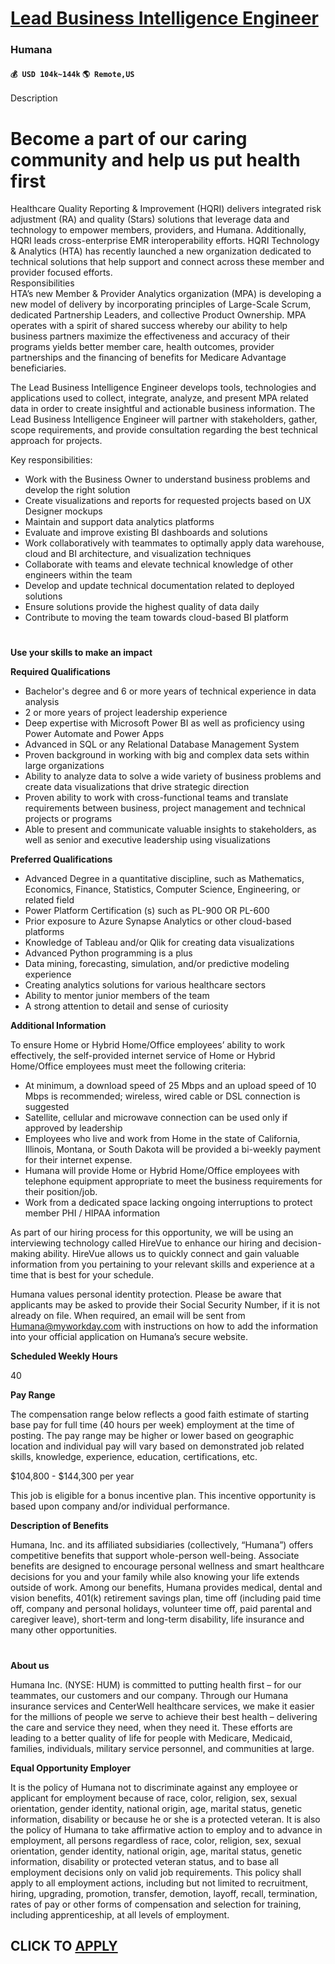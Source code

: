 # [Lead Business Intelligence Engineer](https://www.remotewlb.com/apply/lead-business-intelligence-engineer)  
### Humana  
#### `💰 USD 104k~144k` `🌎 Remote,US`  

Description

# **Become a part of our caring community and help us put health first**  

Healthcare Quality Reporting & Improvement (HQRI) delivers integrated risk adjustment (RA) and quality (Stars) solutions that leverage data and technology to empower members, providers, and Humana. Additionally, HQRI leads cross-enterprise EMR interoperability efforts. HQRI Technology & Analytics (HTA) has recently launched a new organization dedicated to technical solutions that help support and connect across these member and provider focused efforts.  
Responsibilities  
HTA’s new Member & Provider Analytics organization (MPA) is developing a new model of delivery by incorporating principles of Large-Scale Scrum, dedicated Partnership Leaders, and collective Product Ownership. MPA operates with a spirit of shared success whereby our ability to help business partners maximize the effectiveness and accuracy of their programs yields better member care, health outcomes, provider partnerships and the financing of benefits for Medicare Advantage beneficiaries.

The Lead Business Intelligence Engineer develops tools, technologies and applications used to collect, integrate, analyze, and present MPA related data in order to create insightful and actionable business information. The Lead Business Intelligence Engineer will partner with stakeholders, gather, scope requirements, and provide consultation regarding the best technical approach for projects.

Key responsibilities:

  * Work with the Business Owner to understand business problems and develop the right solution
  * Create visualizations and reports for requested projects based on UX Designer mockups
  * Maintain and support data analytics platforms
  * Evaluate and improve existing BI dashboards and solutions
  * Work collaboratively with teammates to optimally apply data warehouse, cloud and BI architecture, and visualization techniques
  * Collaborate with teams and elevate technical knowledge of other engineers within the team
  * Develop and update technical documentation related to deployed solutions
  * Ensure solutions provide the highest quality of data daily
  * Contribute to moving the team towards cloud-based BI platform

#  
 **Use your skills to make an impact**  

**Required Qualifications**

  * Bachelor's degree and 6 or more years of technical experience in data analysis
  * 2 or more years of project leadership experience
  * Deep expertise with Microsoft Power BI as well as proficiency using Power Automate and Power Apps
  * Advanced in SQL or any Relational Database Management System
  * Proven background in working with big and complex data sets within large organizations
  * Ability to analyze data to solve a wide variety of business problems and create data visualizations that drive strategic direction
  * Proven ability to work with cross-functional teams and translate requirements between business, project management and technical projects or programs
  * Able to present and communicate valuable insights to stakeholders, as well as senior and executive leadership using visualizations

 **Preferred Qualifications**

  * Advanced Degree in a quantitative discipline, such as Mathematics, Economics, Finance, Statistics, Computer Science, Engineering, or related field
  * Power Platform Certification (s) such as PL-900 OR PL-600
  * Prior exposure to Azure Synapse Analytics or other cloud-based platforms
  * Knowledge of Tableau and/or Qlik for creating data visualizations
  * Advanced Python programming is a plus
  * Data mining, forecasting, simulation, and/or predictive modeling experience
  * Creating analytics solutions for various healthcare sectors
  * Ability to mentor junior members of the team
  * A strong attention to detail and sense of curiosity

 **Additional Information**

To ensure Home or Hybrid Home/Office employees’ ability to work effectively, the self-provided internet service of Home or Hybrid Home/Office employees must meet the following criteria:

  * At minimum, a download speed of 25 Mbps and an upload speed of 10 Mbps is recommended; wireless, wired cable or DSL connection is suggested
  * Satellite, cellular and microwave connection can be used only if approved by leadership
  * Employees who live and work from Home in the state of California, Illinois, Montana, or South Dakota will be provided a bi-weekly payment for their internet expense.
  * Humana will provide Home or Hybrid Home/Office employees with telephone equipment appropriate to meet the business requirements for their position/job.
  * Work from a dedicated space lacking ongoing interruptions to protect member PHI / HIPAA information

As part of our hiring process for this opportunity, we will be using an interviewing technology called HireVue to enhance our hiring and decision-making ability. HireVue allows us to quickly connect and gain valuable information from you pertaining to your relevant skills and experience at a time that is best for your schedule.

Humana values personal identity protection. Please be aware that applicants may be asked to provide their Social Security Number, if it is not already on file. When required, an email will be sent from Humana@myworkday.com with instructions on how to add the information into your official application on Humana’s secure website.

 **Scheduled Weekly Hours**

40

 **Pay Range**

The compensation range below reflects a good faith estimate of starting base pay for full time (40 hours per week) employment at the time of posting. The pay range may be higher or lower based on geographic location and individual pay will vary based on demonstrated job related skills, knowledge, experience, education, certifications, etc.

  

$104,800 - $144,300 per year

  

This job is eligible for a bonus incentive plan. This incentive opportunity is based upon company and/or individual performance.

 **Description of Benefits**

Humana, Inc. and its affiliated subsidiaries (collectively, “Humana”) offers competitive benefits that support whole-person well-being. Associate benefits are designed to encourage personal wellness and smart healthcare decisions for you and your family while also knowing your life extends outside of work. Among our benefits, Humana provides medical, dental and vision benefits, 401(k) retirement savings plan, time off (including paid time off, company and personal holidays, volunteer time off, paid parental and caregiver leave), short-term and long-term disability, life insurance and many other opportunities.

#  
 **About us**  

Humana Inc. (NYSE: HUM) is committed to putting health first – for our teammates, our customers and our company. Through our Humana insurance services and CenterWell healthcare services, we make it easier for the millions of people we serve to achieve their best health – delivering the care and service they need, when they need it. These efforts are leading to a better quality of life for people with Medicare, Medicaid, families, individuals, military service personnel, and communities at large.

  
 **Equal Opportunity Employer**

It is the policy of Humana not to discriminate against any employee or applicant for employment because of race, color, religion, sex, sexual orientation, gender identity, national origin, age, marital status, genetic information, disability or because he or she is a protected veteran. It is also the policy of Humana to take affirmative action to employ and to advance in employment, all persons regardless of race, color, religion, sex, sexual orientation, gender identity, national origin, age, marital status, genetic information, disability or protected veteran status, and to base all employment decisions only on valid job requirements. This policy shall apply to all employment actions, including but not limited to recruitment, hiring, upgrading, promotion, transfer, demotion, layoff, recall, termination, rates of pay or other forms of compensation and selection for training, including apprenticeship, at all levels of employment.

  
## CLICK TO [APPLY](https://www.remotewlb.com/apply/lead-business-intelligence-engineer)


